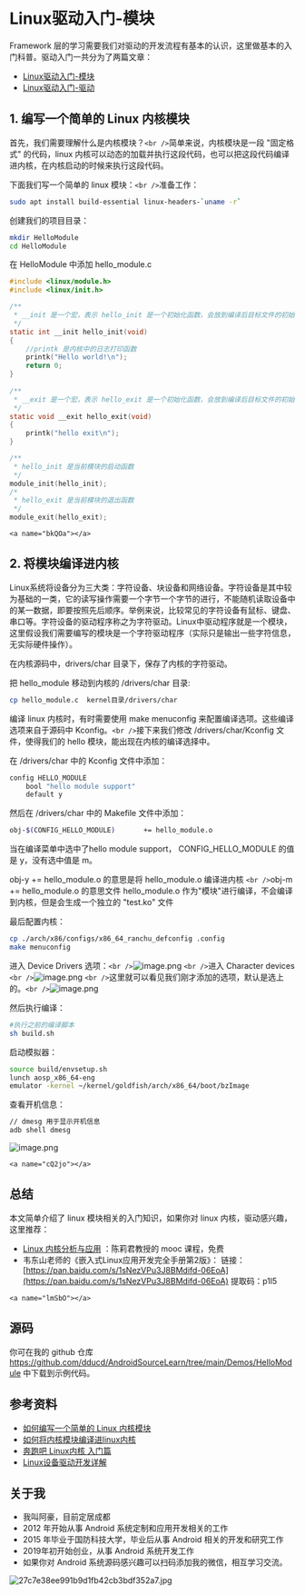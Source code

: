# Linux驱动入门-模块

Framework 层的学习需要我们对驱动的开发流程有基本的认识，这里做基本的入门科普。驱动入门一共分为了两篇文章：

- [Linux驱动入门-模块](https://github.com/dducd/AndroidSourceLearn/blob/main/2.Linux%E9%A9%B1%E5%8A%A8%E5%85%A5%E9%97%A8-%E6%A8%A1%E5%9D%97.md)
- [Linux驱动入门-驱动](https://github.com/dducd/AndroidSourceLearn/blob/main/3.Linux%E9%A9%B1%E5%8A%A8%E5%85%A5%E9%97%A8-%E9%A9%B1%E5%8A%A8.md)

## 1. 编写一个简单的 Linux 内核模块

首先，我们需要理解什么是内核模块？`<br />`简单来说，内核模块是一段 "固定格式" 的代码，linux 内核可以动态的加载并执行这段代码，也可以把这段代码编译进内核，在内核启动的时候来执行这段代码。

下面我们写一个简单的 linux 模块：`<br />`准备工作：

```bash
sudo apt install build-essential linux-headers-`uname -r`
```

创建我们的项目目录：

```bash
mkdir HelloModule
cd HelloModule
```

在 HelloModule 中添加 hello_module.c

```c
#include <linux/module.h>
#include <linux/init.h>

/**
 * __init 是一个宏，表示 hello_init 是一个初始化函数，会放到编译后目标文件的初始化段中
 */ 
static int __init hello_init(void)
{
	//printk 是内核中的日志打印函数
	printk("Hello world!\n");
	return 0;
}
 
/**
 * __exit 是一个宏，表示 hello_exit 是一个初始化函数，会放到编译后目标文件的初始化段中
 */ 
static void __exit hello_exit(void)
{
	printk("hello exit\n");
}

/**
 * hello_init 是当前模块的启动函数
 */ 
module_init(hello_init);
/*
 * hello_exit 是当前模块的退出函数
 */
module_exit(hello_exit);
```

`<a name="bkQOa"></a>`

## 2. 将模块编译进内核

Linux系统将设备分为三大类：字符设备、块设备和网络设备。字符设备是其中较为基础的一类，它的读写操作需要一个字节一个字节的进行，不能随机读取设备中的某一数据，即要按照先后顺序。举例来说，比较常见的字符设备有鼠标、键盘、串口等。字符设备的驱动程序称之为字符驱动。Linux中驱动程序就是一个模块，这里假设我们需要编写的模块是一个字符驱动程序（实际只是输出一些字符信息，无实际硬件操作）。

在内核源码中，drivers/char 目录下，保存了内核的字符驱动。

把 hello_module 移动到内核的 /drivers/char 目录:

```bash
cp hello_module.c  kernel目录/drivers/char
```

编译 linux 内核时，有时需要使用 make menuconfig 来配置编译选项。这些编译选项来自于源码中 Kconfig。`<br />`接下来我们修改 /drivers/char/Kconfig 文件，使得我们的 hello 模块，能出现在内核的编译选择中。

在 /drivers/char 中的 Kconfig 文件中添加：

```bash
config HELLO_MODULE
	bool "hello module support"
	default y
```

然后在 /drivers/char 中的 Makefile 文件中添加：

```bash
obj-$(CONFIG_HELLO_MODULE)       += hello_module.o
```

当在编译菜单中选中了hello module support， CONFIG_HELLO_MODULE 的值是 y，没有选中值是 m。

obj-y  += hello_module.o 的意思是将 hello_module.o 编译进内核 `<br />`obj-m += hello_module.o 的意思文件 hello_module.o 作为"模块"进行编译，不会编译到内核，但是会生成一个独立的 "test.ko" 文件

最后配置内核：

```bash
cp ./arch/x86/configs/x86_64_ranchu_defconfig .config
make menuconfig
```

进入 Device Drivers 选项：`<br />`![image.png](https://cdn.nlark.com/yuque/0/2022/png/2613680/1662557901188-23ce73c8-a34d-400d-9c19-33490437650b.png#clientId=u0070c139-bb8d-4&crop=0&crop=0&crop=1&crop=1&from=paste&height=428&id=ue1b12fba&margin=%5Bobject%20Object%5D&name=image.png&originHeight=642&originWidth=1164&originalType=binary&ratio=1&rotation=0&showTitle=false&size=80471&status=done&style=none&taskId=uae32179e-f2f1-44db-b325-3e71c4c9ae1&title=&width=776) `<br />`进入 Character devices `<br />`![image.png](https://cdn.nlark.com/yuque/0/2022/png/2613680/1662558029286-d2534d22-52a8-4334-b1c4-c2eea9ee1ab7.png#clientId=u0070c139-bb8d-4&crop=0&crop=0&crop=1&crop=1&from=paste&height=428&id=u20673e5f&margin=%5Bobject%20Object%5D&name=image.png&originHeight=642&originWidth=1164&originalType=binary&ratio=1&rotation=0&showTitle=false&size=82925&status=done&style=none&taskId=u7e3f5225-fd84-4d5f-9512-707b6c22834&title=&width=776) `<br />`这里就可以看见我们刚才添加的选项，默认是选上的。`<br />`![image.png](https://cdn.nlark.com/yuque/0/2022/png/2613680/1662558063879-2b6f4df0-dd8f-4e2b-90ea-864847d76919.png#clientId=u0070c139-bb8d-4&crop=0&crop=0&crop=1&crop=1&from=paste&height=428&id=uab442630&margin=%5Bobject%20Object%5D&name=image.png&originHeight=642&originWidth=1164&originalType=binary&ratio=1&rotation=0&showTitle=false&size=97602&status=done&style=none&taskId=u5e3be462-1b42-4cb6-9019-fcb7b3c8726&title=&width=776)

然后执行编译：

```bash
#执行之前的编译脚本
sh build.sh
```

启动模拟器：

```bash
source build/envsetup.sh
lunch aosp_x86_64-eng
emulator -kernel ~/kernel/goldfish/arch/x86_64/boot/bzImage
```

查看开机信息：

```bash
// dmesg 用于显示开机信息
adb shell dmesg
```

![image.png](https://cdn.nlark.com/yuque/0/2022/png/2613680/1662559485632-002e4a02-467a-4f70-8e0f-a00632e4fbca.png#clientId=u3bfde1f0-c045-4&crop=0&crop=0&crop=1&crop=1&from=paste&height=113&id=u0f3be0b1&margin=%5Bobject%20Object%5D&name=image.png&originHeight=169&originWidth=529&originalType=binary&ratio=1&rotation=0&showTitle=false&size=105704&status=done&style=none&taskId=u8d197ca4-64e7-4d03-b6c0-7c9e2f9c24c&title=&width=352.6666666666667)

`<a name="cQ2jo"></a>`

## 总结

本文简单介绍了 linux 模块相关的入门知识，如果你对 linux 内核，驱动感兴趣，这里推荐：

- [Linux 内核分析与应用](https://www.xuetangx.com/course/XIYOU08091001441/12423765) ：陈莉君教授的 mooc 课程，免费
- 韦东山老师的《嵌入式Linux应用开发完全手册第2版》： 链接：[https://pan.baidu.com/s/1sNezVPu3J8BMdifd-06EoA](https://pan.baidu.com/s/1sNezVPu3J8BMdifd-06EoA) 提取码：p1l5

`<a name="lmSbO"></a>`

## 源码

你可在我的 github 仓库 https://github.com/dducd/AndroidSourceLearn/tree/main/Demos/HelloModule 中下载到示例代码。

## 参考资料

- [如何编写一个简单的 Linux 内核模块](https://www.oschina.net/translate/writing-a-simple-linux-kernel-module?print)
- [如何将内核模块编译进linux内核](https://blog.csdn.net/bhniunan/article/details/104083963)
- [奔跑吧 Linux内核 入门篇](https://book.douban.com/subject/30645390/)
- [Linux设备驱动开发详解](https://book.douban.com/subject/26600201/)

## 关于我

- 我叫阿豪，目前定居成都
- 2012 年开始从事 Android 系统定制和应用开发相关的工作
- 2015 年毕业于国防科技大学，毕业后从事 Android 相关的开发和研究工作
- 2019年初开始创业，从事 Android 系统开发工作
- 如果你对 Android 系统源码感兴趣可以扫码添加我的微信，相互学习交流。

![27c7e38ee991b9d1fb42cb3bdf352a7.jpg](https://cdn.nlark.com/yuque/0/2022/jpeg/2613680/1662174041146-53015bfc-12f7-4023-9131-0a9e51fd00a2.jpeg#clientId=u0593d637-e239-4&crop=0&crop=0&crop=1&crop=1&from=drop&id=ud527bf55&margin=%5Bobject%20Object%5D&name=27c7e38ee991b9d1fb42cb3bdf352a7.jpg&originHeight=430&originWidth=430&originalType=binary&ratio=1&rotation=0&showTitle=false&size=42506&status=done&style=none&taskId=uf620381e-5767-4559-867e-093d91d3256&title=#crop=0&crop=0&crop=1&crop=1&id=qxLzV&originHeight=430&originWidth=430&originalType=binary&ratio=1&rotation=0&showTitle=false&status=done&style=none&title=)
